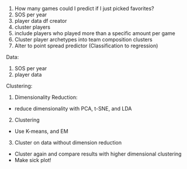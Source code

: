 1. How many games could I predict if I just picked favorites?
2. SOS per year
3. player data df creator
4. cluster players
5. include players who played more than a specific amount per game
6. Cluster player archetypes into team composition clusters
7. Alter to point spread predictor (Classification to regression)


Data:
1. SOS per year
2. player data

Clustering:
1. Dimensionality Reduction:
  - reduce dimensionality with PCA, t-SNE, and LDA
2. Clustering
  - Use K-means, and EM
3. Cluster on data without dimension reduction
  - Cluster again and compare results with higher dimensional clustering
  - Make sick plot!
